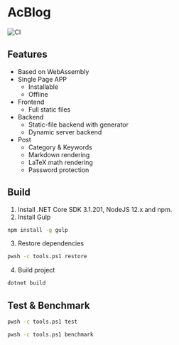 # AcBlog

![CI](https://github.com/acblog/acblog/workflows/CI/badge.svg)

## Features

- Based on WebAssembly
- Single Page APP
  - Installable
  - Offline
- Frontend
  - Full static files
- Backend
  - Static-file backend with generator
  - Dynamic server backend
- Post
  - Category & Keywords
  - Markdown rendering
  - LaTeX math rendering
  - Password protection

## Build

1. Install .NET Core SDK 3.1.201, NodeJS 12.x and npm.
2. Install Gulp

```sh
npm install -g gulp
```

3. Restore dependencies

```sh
pwsh -c tools.ps1 restore
```

4. Build project

```sh
dotnet build
```

## Test & Benchmark

```sh
pwsh -c tools.ps1 test

pwsh -c tools.ps1 benchmark
```
